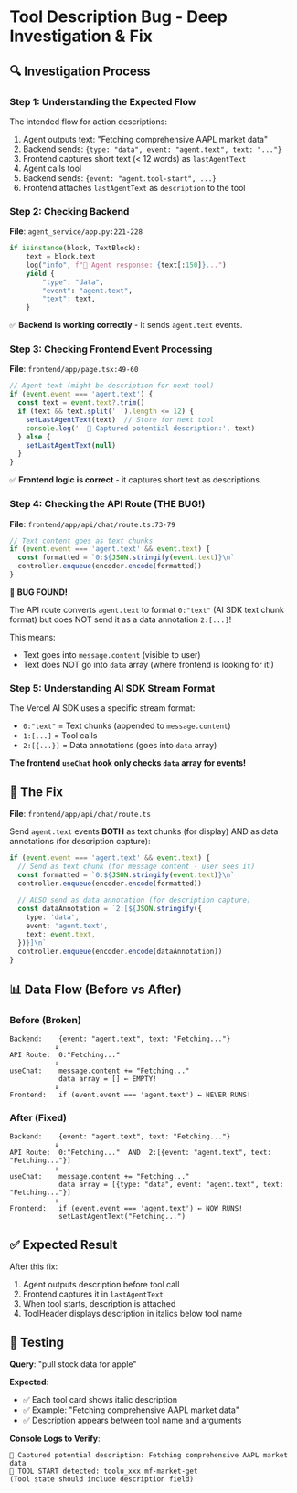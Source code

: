 # Tool Description Bug - Deep Investigation & Fix

## 🔍 Investigation Process

### Step 1: Understanding the Expected Flow

The intended flow for action descriptions:
1. Agent outputs text: "Fetching comprehensive AAPL market data"
2. Backend sends: `{type: "data", event: "agent.text", text: "..."}`
3. Frontend captures short text (< 12 words) as `lastAgentText`
4. Agent calls tool
5. Backend sends: `{event: "agent.tool-start", ...}`
6. Frontend attaches `lastAgentText` as `description` to the tool

### Step 2: Checking Backend

**File**: `agent_service/app.py:221-228`

```python
if isinstance(block, TextBlock):
    text = block.text
    log("info", f"💬 Agent response: {text[:150]}...")
    yield {
        "type": "data",
        "event": "agent.text",
        "text": text,
    }
```

✅ **Backend is working correctly** - it sends `agent.text` events.

### Step 3: Checking Frontend Event Processing

**File**: `frontend/app/page.tsx:49-60`

```typescript
// Agent text (might be description for next tool)
if (event.event === 'agent.text') {
  const text = event.text?.trim()
  if (text && text.split(' ').length <= 12) {
    setLastAgentText(text)  // Store for next tool
    console.log('  💬 Captured potential description:', text)
  } else {
    setLastAgentText(null)
  }
}
```

✅ **Frontend logic is correct** - it captures short text as descriptions.

### Step 4: Checking the API Route (THE BUG!)

**File**: `frontend/app/api/chat/route.ts:73-79`

```typescript
// Text content goes as text chunks
if (event.event === 'agent.text' && event.text) {
  const formatted = `0:${JSON.stringify(event.text)}\n`
  controller.enqueue(encoder.encode(formatted))
}
```

🐛 **BUG FOUND!** 

The API route converts `agent.text` to format `0:"text"` (AI SDK text chunk format) but does NOT send it as a data annotation `2:[...]`!

This means:
- Text goes into `message.content` (visible to user)
- Text does NOT go into `data` array (where frontend is looking for it!)

### Step 5: Understanding AI SDK Stream Format

The Vercel AI SDK uses a specific stream format:
- `0:"text"` = Text chunks (appended to `message.content`)
- `1:[...]` = Tool calls
- `2:[{...}]` = Data annotations (goes into `data` array)

**The frontend `useChat` hook only checks `data` array for events!**

## 🔧 The Fix

**File**: `frontend/app/api/chat/route.ts`

Send `agent.text` events **BOTH** as text chunks (for display) AND as data annotations (for description capture):

```typescript
if (event.event === 'agent.text' && event.text) {
  // Send as text chunk (for message content - user sees it)
  const formatted = `0:${JSON.stringify(event.text)}\n`
  controller.enqueue(encoder.encode(formatted))
  
  // ALSO send as data annotation (for description capture)
  const dataAnnotation = `2:[${JSON.stringify({
    type: 'data',
    event: 'agent.text',
    text: event.text,
  })}]\n`
  controller.enqueue(encoder.encode(dataAnnotation))
}
```

## 📊 Data Flow (Before vs After)

### Before (Broken)
```
Backend:    {event: "agent.text", text: "Fetching..."}
           ↓
API Route:  0:"Fetching..."
           ↓
useChat:    message.content += "Fetching..."
            data array = [] ← EMPTY!
           ↓
Frontend:   if (event.event === 'agent.text') ← NEVER RUNS!
```

### After (Fixed)
```
Backend:    {event: "agent.text", text: "Fetching..."}
           ↓
API Route:  0:"Fetching..."  AND  2:[{event: "agent.text", text: "Fetching..."}]
           ↓
useChat:    message.content += "Fetching..."
            data array = [{type: "data", event: "agent.text", text: "Fetching..."}]
           ↓
Frontend:   if (event.event === 'agent.text') ← NOW RUNS!
            setLastAgentText("Fetching...")
```

## ✅ Expected Result

After this fix:
1. Agent outputs description before tool call
2. Frontend captures it in `lastAgentText`
3. When tool starts, description is attached
4. ToolHeader displays description in italics below tool name

## 🧪 Testing

**Query**: "pull stock data for apple"

**Expected**:
- ✅ Each tool card shows italic description
- ✅ Example: "Fetching comprehensive AAPL market data"
- ✅ Description appears between tool name and arguments

**Console Logs to Verify**:
```
💬 Captured potential description: Fetching comprehensive AAPL market data
🔧 TOOL START detected: toolu_xxx mf-market-get
(Tool state should include description field)
```


